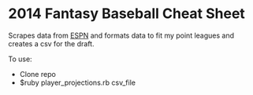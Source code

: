 2014 Fantasy Baseball Cheat Sheet
=================================

Scrapes data from [ESPN](http://games.espn.go.com/flb/tools/projections?display=alt) and formats data to fit
my point leagues and creates a csv for the draft.

To use:
* Clone repo
* $ruby player_projections.rb csv_file
